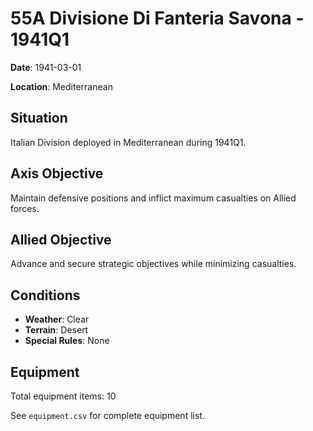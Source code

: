 # 55A Divisione Di Fanteria Savona - 1941Q1

**Date**: 1941-03-01

**Location**: Mediterranean

## Situation

Italian Division deployed in Mediterranean during 1941Q1.

## Axis Objective

Maintain defensive positions and inflict maximum casualties on Allied forces.

## Allied Objective

Advance and secure strategic objectives while minimizing casualties.

## Conditions

- **Weather**: Clear
- **Terrain**: Desert
- **Special Rules**: None

## Equipment

Total equipment items: 10

See `equipment.csv` for complete equipment list.
